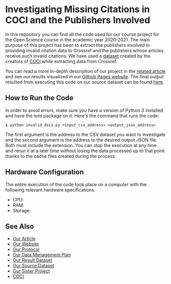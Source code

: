 # Investigating Missing Citations in COCI and the Publishers Involved

In this repository you can find all the code used for our course project for the Open Science course in the academic year 2020-2021. The main purpose of this project has been to extract the publishers involved in providing invalid citation data to Crossref and the publishers whose articles receive such invalid citations. We have used a [dataset](https://doi.org/10.5281/zenodo.4625300) created by the creators of [COCI](https://opencitations.net/index/coci) while extracting data from Crossref.

You can read a more in-depth description of our project in the [related article](https://doi.org/10.5281/zenodo.4735635) and see our results visualized in our [Github Pages website](https://open-sci.github.io/2020-2021-the-leftovers-20-code/index.html). The final output resulted from executing this code on our source dataset can be found [here]().

## How to Run the Code

In order to avoid errors, make sure you have a version of Python 3 installed and have the lxml package on it. Here's the command that runs the code:
```
$ python invalid_dois.py <input_csv_address> <output_json_address>
```
The first argument is the address to the CSV dataset you want to investigate and the second argument is the address to the desired output JSON file. Both must include the extension. You can stop the execution at any time and rerun it at a later time without losing the data processed up to that point thanks to the cache files created during the process.

## Hardware Configuration

The entire execution of the code took place on a computer with the following relevant hardware specifications:

- CPU: 
- RAM: 
- Storage:

## See Also

- [Our Article](https://doi.org/10.5281/zenodo.4735635)
- [Our Website](https://open-sci.github.io/2020-2021-the-leftovers-20-code/index.html)
- [Our Protocol](10.17504/protocols.io.buqhnvt6)
- [Our Data Management Plan](10.5281/zenodo.4671486)
- [Our Result Dataset]()
- [Our Source Dataset](https://doi.org/10.5281/zenodo.4625300)
- [Our Sister Project](https://github.com/open-sci/2020-2021-grasshoppers-code)
- [COCI](https://opencitations.net/index/coci)
